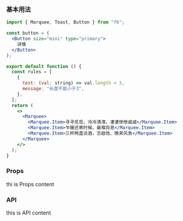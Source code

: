<div class="block-panel">
      <script>var code =`import { Marquee, Toast, Button } from "f6";

const button = (
  <Button size="mini" type="primary">
    详情
  </Button>
);

export default function () {
  const rules = [
    {
      test: (val: string) => val.length < 3,
      message: "长度不能小于3",
    },
  ];
  return (
    <>
      <Marquee>
        <Marquee.Item>寻寻觅觅，冷冷清清，凄凄惨惨戚戚</Marquee.Item>
        <Marquee.Item>乍暖还寒时候，最难将息</Marquee.Item>
        <Marquee.Item>三杯两盏淡酒，怎敌他、晚来风急</Marquee.Item>
      </Marquee>
    </>
  );
}
`; console.log(code)</script>
      <h3>基本用法</h3>

```jsx
import { Marquee, Toast, Button } from "f6";

const button = (
  <Button size="mini" type="primary">
    详情
  </Button>
);

export default function () {
  const rules = [
    {
      test: (val: string) => val.length < 3,
      message: "长度不能小于3",
    },
  ];
  return (
    <>
      <Marquee>
        <Marquee.Item>寻寻觅觅，冷冷清清，凄凄惨惨戚戚</Marquee.Item>
        <Marquee.Item>乍暖还寒时候，最难将息</Marquee.Item>
        <Marquee.Item>三杯两盏淡酒，怎敌他、晚来风急</Marquee.Item>
      </Marquee>
    </>
  );
}
```
</div>

### Props

thi is Props content

### API

this is API content